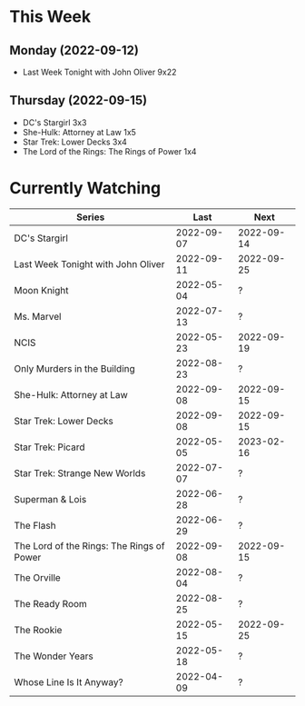 # This Week

## Monday (2022-09-12)
- Last Week Tonight with John Oliver 9x22

## Thursday (2022-09-15)
- DC's Stargirl 3x3
- She-Hulk: Attorney at Law 1x5
- Star Trek: Lower Decks 3x4
- The Lord of the Rings: The Rings of Power 1x4

# Currently Watching

| Series | Last | Next |
| --- | --- | --- |
| DC's Stargirl | 2022-09-07 | 2022-09-14 |
| Last Week Tonight with John Oliver | 2022-09-11 | 2022-09-25 |
| Moon Knight | 2022-05-04 | ? |
| Ms. Marvel | 2022-07-13 | ? |
| NCIS | 2022-05-23 | 2022-09-19 |
| Only Murders in the Building | 2022-08-23 | ? |
| She-Hulk: Attorney at Law | 2022-09-08 | 2022-09-15 |
| Star Trek: Lower Decks | 2022-09-08 | 2022-09-15 |
| Star Trek: Picard | 2022-05-05 | 2023-02-16 |
| Star Trek: Strange New Worlds | 2022-07-07 | ? |
| Superman & Lois | 2022-06-28 | ? |
| The Flash | 2022-06-29 | ? |
| The Lord of the Rings: The Rings of Power | 2022-09-08 | 2022-09-15 |
| The Orville | 2022-08-04 | ? |
| The Ready Room | 2022-08-25 | ? |
| The Rookie | 2022-05-15 | 2022-09-25 |
| The Wonder Years | 2022-05-18 | ? |
| Whose Line Is It Anyway? | 2022-04-09 | ? |

